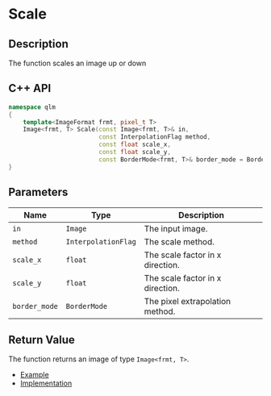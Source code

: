 # Scale

## Description
The function scales an image up or down

## C++ API
```c++
namespace qlm
{
	template<ImageFormat frmt, pixel_t T>
	Image<frmt, T> Scale(const Image<frmt, T>& in,
						 const InterpolationFlag method,
		                 const float scale_x, 
		                 const float scale_y,
						 const BorderMode<frmt, T>& border_mode = BorderMode<frmt, T>{});
}
```

## Parameters

| Name           | Type               | Description                      |
|----------------|--------------------|----------------------------------|
| `in`           | `Image`            | The input image.                 |
| `method`       | `InterpolationFlag`| The scale method.                |
| `scale_x`      | `float`            | The scale factor in x direction. |
| `scale_y`      | `float`            | The scale factor in x direction. |
| `border_mode`  | `BorderMode`       | The pixel extrapolation method.  |

## Return Value
The function returns an image of type `Image<frmt, T>`.

* [Example](../../../Examples/Geometric%20Transformations/Scale)
* [Implementation](../../../../code/Scale/Scale.cpp)